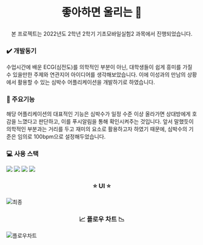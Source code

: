 #  <p align = "center">좋아하면 울리는 🖤
<p align = "center">본 프로젝트는 2022년도 2학년 2학기 기초모바일실험2 과목에서 진행되었습니다.

### ✔️ 개발동기
수업시간에 배운 ECG(심전도)를 의학적인 부분이 아닌, 대학생들이 쉽게 흥미를 가질 수 있을만한 주제와 연관지어 아이디어를 생각해보았습니다. 
이에 이성과의 만남의 상황에서 활용할 수 있는 심박수 어플리케이션을 개발하기로 하였습니다.

### 📄 주요기능
해당 어플리케이션의 대표적인 기능은 심박수가 일정 수준 이상 올라가면 상대방에게 호감을 느꼈다고 판단하고, 이를 푸시알림을 통해 확인시켜주는 것입니다.
앞서 말했듯이 의학적인 부분과는 거리를 두고 재미의 요소로 활용하고자 하였기 때문에, 심박수의 기준은 임의로 100bpm으로 설정해두었습니다.

### :computer: 사용 스택  
<img src="https://img.shields.io/badge/Firebase-FFCA28?style=flat-square&logo=firebase&logoColor=white"/> <img src="https://img.shields.io/badge/Arduino-139aa0?style=flat&logo=Arduino&logoColor=white"/> <img src="https://img.shields.io/badge/AdroidStudio-3DDC84?style=flat&logo=AdroidStudio&logoColor=white"/>  <img src="https://img.shields.io/badge/Java-e11f20?style=flat&logo=JAVA&logoColor=white"/>  


### <p align = "center">⭐ UI ⭐
![최종](https://github.com/zyerin/Love-Alarm/assets/131842185/ea969e5b-3eb3-41b3-bbb0-4c01c50cb1dd)



### <p align = "center">📈 플로우 차트 📉
![플로우차트](https://github.com/zyerin/Love-Alarm/assets/131842185/b59ad644-19d1-449f-bee7-a9dcca57dd5e)
